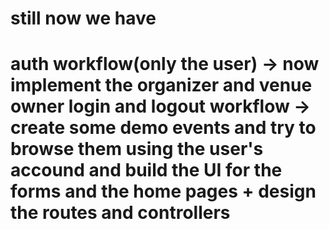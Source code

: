 # still now we have 

# auth workflow(only the user) -> now implement the organizer and venue owner login and logout workflow -> create some demo events and try to browse them using the user's accound and build the UI for the forms and the home pages + design the routes and controllers  